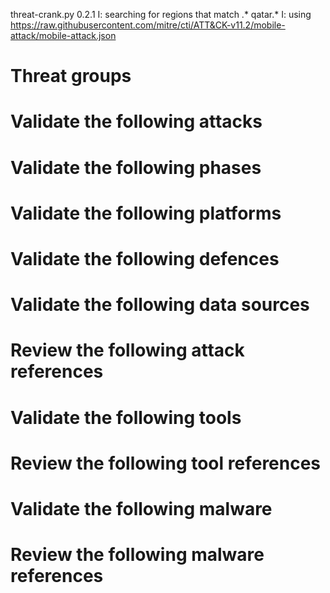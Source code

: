 threat-crank.py 0.2.1
I: searching for regions that match .* qatar.*
I: using https://raw.githubusercontent.com/mitre/cti/ATT&CK-v11.2/mobile-attack/mobile-attack.json
# Threat groups


# Validate the following attacks


# Validate the following phases


# Validate the following platforms


# Validate the following defences


# Validate the following data sources


# Review the following attack references


# Validate the following tools


# Review the following tool references


# Validate the following malware


# Review the following malware references


